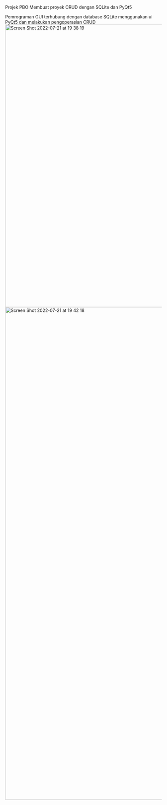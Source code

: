 Projek PBO Membuat proyek CRUD dengan SQLite dan PyQt5

Pemrograman GUI terhubung dengan database SQLite menggunakan ui PyQt5 dan melakukan pengoperasian CRUD<img width="910" alt="Screen Shot 2022-07-21 at 19 38 19" src="https://user-images.githubusercontent.com/109740252/180217078-e06abc0c-78aa-40d1-931c-814599c1ddef.png">
<img width="1587" alt="Screen Shot 2022-07-21 at 19 42 18" src="https://user-images.githubusercontent.com/109740252/180217231-412d6362-fa56-460b-80a7-9c57ad223337.png">
